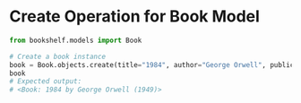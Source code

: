 # Create Operation for Book Model

```python
from bookshelf.models import Book

# Create a book instance
book = Book.objects.create(title="1984", author="George Orwell", publication_year=1949)
book
# Expected output:
# <Book: 1984 by George Orwell (1949)>
